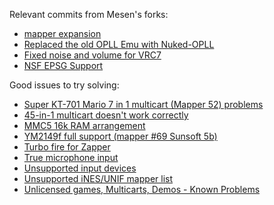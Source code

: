 Relevant commits from Mesen's forks:

* [mapper expansion](https://github.com/knderia-other/Mesen/commit/670a8e8e14955288745b7aba5e0e682b98c2c9fc)
* [Replaced the old OPLL Emu with Nuked-OPLL](https://github.com/Perkka2/Mesen/commit/a2cfc58a0293d08d528b5e96d620ccb25f2ef4c4)
* [Fixed noise and volume for VRC7](https://github.com/Perkka2/Mesen/commit/6c5454638fcc59758933d30c1781dde5b044d219)
* [NSF EPSG Support](https://github.com/Perkka2/Mesen/commit/85586aaa359b9779084fff7658208fb0efb84c72)

Good issues to try solving:

* [Super KT-701 Mario 7 in 1 multicart (Mapper 52) problems](https://github.com/SourMesen/Mesen/issues/867)
* [45-in-1 multicart doesn't work correctly](https://github.com/SourMesen/Mesen/issues/828)
* [MMC5 16k RAM arrangement](https://github.com/SourMesen/Mesen/issues/702)
* [YM2149f full support (mapper #69 Sunsoft 5b)](https://github.com/SourMesen/Mesen/issues/621)
* [Turbo fire for Zapper](https://github.com/SourMesen/Mesen/issues/584)
* [True microphone input](https://github.com/SourMesen/Mesen/issues/502)
* [Unsupported input devices](https://github.com/SourMesen/Mesen/issues/361)
* [Unsupported iNES/UNIF mapper list](https://github.com/SourMesen/Mesen/issues/136)
* [Unlicensed games, Multicarts, Demos - Known Problems](https://github.com/SourMesen/Mesen/issues/128)

